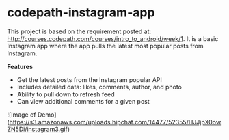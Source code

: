 # codepath-instagram-app

This project is based on the requirement posted at: http://courses.codepath.com/courses/intro_to_android/week/1. It is a basic Instagram app where the app pulls the latest most popular posts from Instagram.

**Features**

- Get the latest posts from the Instagram popular API
- Includes detailed data: likes, comments, author, and photo
- Ability to pull down to refresh feed
- Can view additional comments for a given post

![Image of Demo]
(https://s3.amazonaws.com/uploads.hipchat.com/14477/52355/HJJjpX0ovrZN5Di/instagram3.gif)
